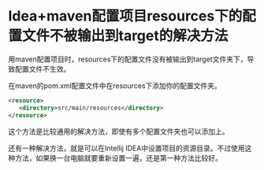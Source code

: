 # Idea+maven配置项目resources下的配置文件不被输出到target的解决方法
用maven配置项目时，resources下的配置文件没有被输出到target文件夹下，导致配置文件不生效。

在maven的pom.xml配置文件中在resources下添加你的配置文件夹。

```xml
<resource>
   <directory>src/main/resources</directory>
</resource>
```
这个方法是比较通用的解决方法，即使有多个配置文件夹也可以添加上。

还有一种解决方法，就是可以在Intellij IDEA中设置项目的资源目录。不过使用这种方法，如果换一台电脑就要重新设置一遍，还是第一种方法比较好。